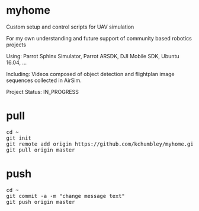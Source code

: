# myhome
<p>
Custom setup and control scripts for UAV simulation
</p>
<p>
For my own understanding and future support of community based robotics projects 
</p>
<p>
Using: Parrot Sphinx Simulator, Parrot ARSDK, DJI Mobile SDK, Ubuntu 16.04, ...
</p>
<p>
Including: Videos composed of object detection and flightplan image sequences collected in AirSim.
</p>
<p>
Project Status: IN_PROGRESS
</p>

# pull
<pre>
cd ~
git init
git remote add origin https://github.com/kchumbley/myhome.git
git pull origin master
</pre>

# push
<pre>
cd ~
git commit -a -m "change message text"
git push origin master
</pre>
